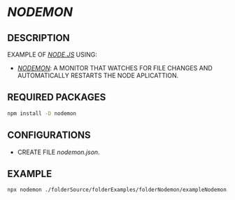# _NODEMON_

## DESCRIPTION

EXAMPLE OF [_NODE.JS_](https://nodejs.org) USING:

* [_NODEMON_](https://nodemon.io): A MONITOR THAT WATCHES FOR FILE CHANGES AND AUTOMATICALLY RESTARTS THE NODE APLICATTION.

## REQUIRED PACKAGES

```bash
npm install -D nodemon
```

## CONFIGURATIONS

* CREATE FILE _nodemon.json_.

## EXAMPLE

```bash
npx nodemon ./folderSource/folderExamples/folderNodemon/exampleNodemon.js
```
